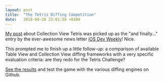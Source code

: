 ```yaml
---
layout: post
title:  "The Tetris Diffing Competition"
date:   2018-09-28 23:01:28 +0200
---
```


[My post](https://skagedal.github.io/2018/08/23/collection-view-tetris.html) about Collection View Tetris was picked up as the "and finally..." entry by the ever-awesome news letter [iOS Dev Weekly](https://iosdevweekly.com/issues/371)! Nice. 

This prompted me to finish up a little follow-up: a comparison of available Table View and Collection View diffing frameworks with a very specific evaluation criteria: are they redo for the Tetris Challenge? 

[See the results](https://github.com/skagedal/TetrisDiffingCompetition) and test the game with the various diffing engines on Github. 
